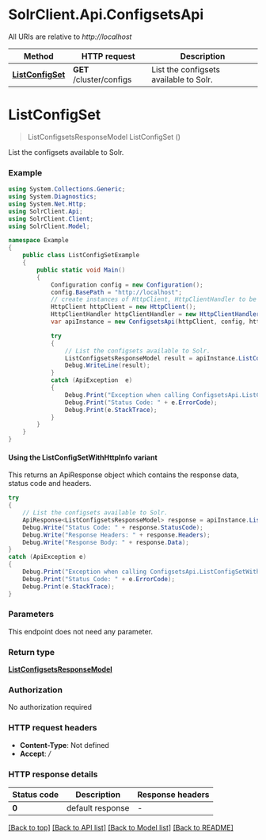 # SolrClient.Api.ConfigsetsApi

All URIs are relative to *http://localhost*

| Method | HTTP request | Description |
|--------|--------------|-------------|
| [**ListConfigSet**](ConfigsetsApi.md#listconfigset) | **GET** /cluster/configs | List the configsets available to Solr. |

<a id="listconfigset"></a>
# **ListConfigSet**
> ListConfigsetsResponseModel ListConfigSet ()

List the configsets available to Solr.

### Example
```csharp
using System.Collections.Generic;
using System.Diagnostics;
using System.Net.Http;
using SolrClient.Api;
using SolrClient.Client;
using SolrClient.Model;

namespace Example
{
    public class ListConfigSetExample
    {
        public static void Main()
        {
            Configuration config = new Configuration();
            config.BasePath = "http://localhost";
            // create instances of HttpClient, HttpClientHandler to be reused later with different Api classes
            HttpClient httpClient = new HttpClient();
            HttpClientHandler httpClientHandler = new HttpClientHandler();
            var apiInstance = new ConfigsetsApi(httpClient, config, httpClientHandler);

            try
            {
                // List the configsets available to Solr.
                ListConfigsetsResponseModel result = apiInstance.ListConfigSet();
                Debug.WriteLine(result);
            }
            catch (ApiException  e)
            {
                Debug.Print("Exception when calling ConfigsetsApi.ListConfigSet: " + e.Message);
                Debug.Print("Status Code: " + e.ErrorCode);
                Debug.Print(e.StackTrace);
            }
        }
    }
}
```

#### Using the ListConfigSetWithHttpInfo variant
This returns an ApiResponse object which contains the response data, status code and headers.

```csharp
try
{
    // List the configsets available to Solr.
    ApiResponse<ListConfigsetsResponseModel> response = apiInstance.ListConfigSetWithHttpInfo();
    Debug.Write("Status Code: " + response.StatusCode);
    Debug.Write("Response Headers: " + response.Headers);
    Debug.Write("Response Body: " + response.Data);
}
catch (ApiException e)
{
    Debug.Print("Exception when calling ConfigsetsApi.ListConfigSetWithHttpInfo: " + e.Message);
    Debug.Print("Status Code: " + e.ErrorCode);
    Debug.Print(e.StackTrace);
}
```

### Parameters
This endpoint does not need any parameter.
### Return type

[**ListConfigsetsResponseModel**](ListConfigsetsResponseModel.md)

### Authorization

No authorization required

### HTTP request headers

 - **Content-Type**: Not defined
 - **Accept**: */*


### HTTP response details
| Status code | Description | Response headers |
|-------------|-------------|------------------|
| **0** | default response |  -  |

[[Back to top]](#) [[Back to API list]](../README.md#documentation-for-api-endpoints) [[Back to Model list]](../README.md#documentation-for-models) [[Back to README]](../README.md)

